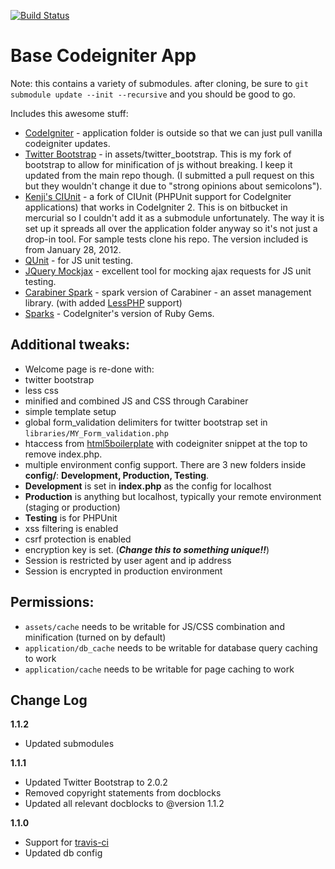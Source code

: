 [![Build Status](https://secure.travis-ci.org/mikedfunk/Base-CodeIgniter-App.png?branch=master)](http://travis-ci.org/mikedfunk/Base-CodeIgniter-App)

Base Codeigniter App
=====================

Note: this contains a variety of submodules. after cloning, be sure to ```git submodule update --init --recursive``` and you should be good to go.

Includes this awesome stuff:

* [CodeIgniter](http://codeigniter.com) - application folder is outside so that we can just pull vanilla codeigniter updates.
* [Twitter Bootstrap](http://bootstrap.io) - in assets/twitter_bootstrap. This is my fork of bootstrap to allow for minification of js without breaking. I keep it updated from the main repo though. (I submitted a pull request on this but they wouldn't change it due to "strong opinions about semicolons").
* [Kenji's CIUnit](https://bitbucket.org/kenjis/my-ciunit) - a fork of CIUnit (PHPUnit support for CodeIgniter applications) that works in CodeIgniter 2. This is on bitbucket in mercurial so I couldn't add it as a submodule unfortunately. The way it is set up it spreads all over the application folder anyway so it's not just a drop-in tool. For sample tests clone his repo. The version included is from January 28, 2012.
* [QUnit](https://github.com/jquery/qunit) - for JS unit testing.
* [JQuery Mockjax](https://github.com/appendto/jquery-mockjax) - excellent tool for mocking ajax requests for JS unit testing.
* [Carabiner Spark](https://github.com/mikedfunk/carabiner) - spark version of Carabiner - an asset management library. (with added [LessPHP](https://github.com/leafo/lessphp) support)
* [Sparks](http://getsparks.org) - CodeIgniter's version of Ruby Gems.

Additional tweaks:
--------------------

* Welcome page is re-done with:
 * twitter bootstrap
 * less css
 * minified and combined JS and CSS through Carabiner
 * simple template setup
* global form_validation delimiters for twitter bootstrap set in ```libraries/MY_Form_validation.php```
* htaccess from [html5boilerplate](http://html5boilerplate.com) with codeigniter snippet at the top to remove index.php.
* multiple environment config support. There are 3 new folders inside **config/**: **Development, Production, Testing**.
 * **Development** is set in **index.php** as the config for localhost
 * **Production** is anything but localhost, typically your remote environment (staging or production)
 * **Testing** is for PHPUnit
* xss filtering is enabled
* csrf protection is enabled
* encryption key is set. (***Change this to something unique!!***)
* Session is restricted by user agent and ip address
* Session is encrypted in production environment

Permissions:
--------------------

* ```assets/cache``` needs to be writable for JS/CSS combination and minification (turned on by default)
* ```application/db_cache``` needs to be writable for database query caching to work
* ```application/cache``` needs to be writable for page caching to work

Change Log
--------------------
**1.1.2**

* Updated submodules

**1.1.1**

* Updated Twitter Bootstrap to 2.0.2
* Removed copyright statements from docblocks
* Updated all relevant docblocks to @version 1.1.2

**1.1.0**

* Support for [travis-ci](http://travis-ci.org)
* Updated db config